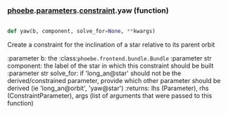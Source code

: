 ### [phoebe](phoebe.md).[parameters](phoebe.parameters.md).[constraint](phoebe.parameters.constraint.md).yaw (function)


```py

def yaw(b, component, solve_for=None, **kwargs)

```



Create a constraint for the inclination of a star relative to its parent orbit

:parameter b: the :class:`phoebe.frontend.bundle.Bundle`
:parameter str component: the label of the star in which this
    constraint should be built
:parameter str solve_for:  if 'long_an@star' should not be the derived/constrained
    parameter, provide which other parameter should be derived
    (ie 'long_an@orbit', 'yaw@star')
:returns: lhs (Parameter), rhs (ConstraintParameter), args (list of arguments
    that were passed to this function)

